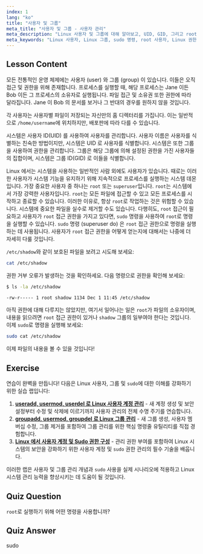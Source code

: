 ```yaml
---
index: 1
lang: "ko"
title: "사용자 및 그룹"
meta_title: "사용자 및 그룹 - 사용자 관리"
meta_description: "Linux 사용자 및 그룹에 대해 알아보고, UID, GID, 그리고 root 사용자를 이해합니다. sudo 명령을 사용하여 권한을 높이는 방법을 알아봅니다. Linux 여정을 시작하세요!"
meta_keywords: "Linux 사용자, Linux 그룹, sudo 명령, root 사용자, Linux 권한, Linux 튜토리얼, 초보자 Linux, Linux 가이드"
---
```


## Lesson Content

모든 전통적인 운영 체제에는 사용자 (user) 와 그룹 (group) 이 있습니다. 이들은 오직 접근 및 권한을 위해 존재합니다. 프로세스를 실행할 때, 해당 프로세스는 Jane 이든 Bob 이든 그 프로세스의 소유자로 실행됩니다. 파일 접근 및 소유권 또한 권한에 따라 달라집니다. Jane 이 Bob 의 문서를 보거나 그 반대의 경우를 원하지 않을 것입니다.

각 사용자는 사용자별 파일이 저장되는 자신만의 홈 디렉터리를 가집니다. 이는 일반적으로 `/home/username`에 위치하지만, 배포판에 따라 다를 수 있습니다.

시스템은 사용자 ID(UID) 를 사용하여 사용자를 관리합니다. 사용자 이름은 사용자를 식별하는 친숙한 방법이지만, 시스템은 UID 로 사용자를 식별합니다. 시스템은 또한 그룹을 사용하여 권한을 관리합니다. 그룹은 해당 그룹에 의해 설정된 권한을 가진 사용자들의 집합이며, 시스템은 그룹 ID(GID) 로 이들을 식별합니다.

Linux 에서는 시스템을 사용하는 일반적인 사람 외에도 사용자가 있습니다. 때로는 이러한 사용자가 시스템 기능을 유지하기 위해 지속적으로 프로세스를 실행하는 시스템 데몬입니다. 가장 중요한 사용자 중 하나는 `root` 또는 `superuser`입니다. `root`는 시스템에서 가장 강력한 사용자입니다. `root`는 모든 파일에 접근할 수 있고 모든 프로세스를 시작하고 종료할 수 있습니다. 이러한 이유로, 항상 `root`로 작업하는 것은 위험할 수 있습니다. 시스템에 중요한 파일을 실수로 제거할 수도 있습니다. 다행히도, `root` 접근이 필요하고 사용자가 `root` 접근 권한을 가지고 있다면, `sudo` 명령을 사용하여 `root`로 명령을 실행할 수 있습니다. `sudo` 명령 (superuser do) 은 `root` 접근 권한으로 명령을 실행하는 데 사용됩니다. 사용자가 `root` 접근 권한을 어떻게 얻는지에 대해서는 나중에 더 자세히 다룰 것입니다.

`/etc/shadow`와 같이 보호된 파일을 보려고 시도해 보세요:

```bash
cat /etc/shadow
```

권한 거부 오류가 발생하는 것을 확인하세요. 다음 명령으로 권한을 확인해 보세요:

```bash
$ ls -la /etc/shadow

-rw-r----- 1 root shadow 1134 Dec 1 11:45 /etc/shadow
```

아직 권한에 대해 다루지는 않았지만, 여기서 일어나는 일은 `root`가 파일의 소유자이며, 내용을 읽으려면 `root` 접근 권한이 있거나 `shadow` 그룹의 일부여야 한다는 것입니다. 이제 `sudo`로 명령을 실행해 보세요:

```bash
sudo cat /etc/shadow
```

이제 파일의 내용을 볼 수 있을 것입니다!

## Exercise

연습이 완벽을 만듭니다! 다음은 Linux 사용자, 그룹 및 `sudo`에 대한 이해를 강화하기 위한 실습 랩입니다:

1. **[useradd, usermod, userdel 로 Linux 사용자 계정 관리](https://labex.io/ko/labs/comptia-manage-linux-user-accounts-with-useradd-usermod-and-userdel-590837)** - 새 계정 생성 및 보안 설정부터 수정 및 삭제에 이르기까지 사용자 관리의 전체 수명 주기를 연습합니다.
2. **[groupadd, usermod, groupdel 로 Linux 그룹 관리](https://labex.io/ko/labs/comptia-manage-linux-groups-with-groupadd-usermod-and-groupdel-590836)** - 새 그룹 생성, 사용자 멤버십 수정, 그룹 제거를 포함하여 그룹 관리를 위한 핵심 명령줄 유틸리티를 직접 경험합니다.
3. **[Linux 에서 사용자 계정 및 Sudo 권한 구성](https://labex.io/ko/labs/comptia-configure-user-accounts-and-sudo-privileges-in-linux-590856)** - 관리 권한 부여를 포함하여 Linux 시스템의 보안을 강화하기 위한 사용자 계정 및 `sudo` 권한 관리의 필수 기술을 배웁니다.

이러한 랩은 사용자 및 그룹 관리 개념과 `sudo` 사용을 실제 시나리오에 적용하고 Linux 시스템 관리 능력을 향상시키는 데 도움이 될 것입니다.

## Quiz Question

`root`로 실행하기 위해 어떤 명령을 사용합니까?

## Quiz Answer

sudo
